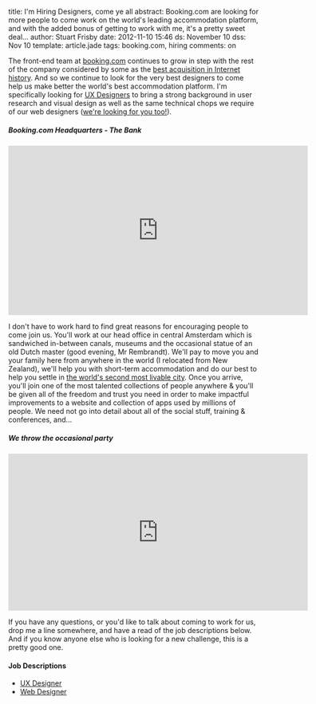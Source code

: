 title: I'm Hiring Designers, come ye all
abstract: Booking.com are looking for more people to come work on the world's leading accommodation platform, and with the added bonus of getting to work with me, it's a pretty sweet deal…
author: Stuart Frisby
date: 2012-11-10 15:46
ds: November 10
dss: Nov 10
template: article.jade
tags: booking.com, hiring
comments: on

The front-end team at [booking.com](http://booking.com) continues to grow in step with the rest of the company considered by some as the [best acquisition in Internet history](http://tech.fortune.cnn.com/2012/09/11/priceline-jeffery-boyd/). And so we continue to look for the very best designers to come help us make better the world's best accommodation platform. I'm specifically looking for [UX Designers](http://goo.gl/64i7d) to bring a strong background in user research and visual design as well as the same technical chops we require of our web designers ([we're looking for you too!](http://goo.gl/qOd6m)). 

##### Booking.com Headquarters - The Bank
<iframe src="http://player.vimeo.com/video/22984615" width="600" height="340" frameborder="0" webkitAllowFullScreen mozallowfullscreen allowFullScreen></iframe>

I don't have to work hard to find great reasons for encouraging people to come join us. You'll work at our head office in central Amsterdam which is sandwiched in-between canals, museums and the occasional statue of an old Dutch master (good evening, Mr Rembrandt). We'll pay to move you and your family here from anywhere in the world (I relocated from New Zealand), we'll help you with short-term accommodation and do our best to help you settle in [the world's second most livable city](http://www.dutchdailynews.com/amsterdam-ranks-2nd-most-livable-city-in-the-world/). Once you arrive, you'll join one of the most talented collections of people anywhere & you'll be given all of the freedom and trust you need in order to make impactful improvements to a website and collection of apps used by millions of people. We need not go into detail about all of the social stuff, training & conferences, and…

##### We throw the occasional party
<iframe width="600" height="315" src="http://www.youtube.com/embed/A4LdvY1YUaE" frameborder="0" allowfullscreen></iframe>

If you have any questions, or you'd like to talk about coming to work for us, drop me a line somewhere, and have a read of the job descriptions below. And if you know anyone else who is looking for a new challenge, this is a pretty good one. 

#### Job Descriptions
* [UX Designer](http://goo.gl/64i7d)
* [Web Designer](http://goo.gl/qOd6m)